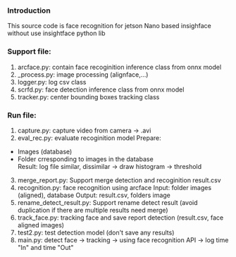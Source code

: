 ### Introduction
This source code is face recognition for jetson Nano based insighface without use insightface python lib

### Support file:
1. arcface.py: contain face recoginition inference class from onnx model
2. _process.py: image processing (alignface,...)
3. logger.py: log csv class
4. scrfd.py: face detection inference class from onnx model
5. tracker.py: center bounding boxes tracking class

### Run file:
1. capture.py: capture video from camera -> .avi
2. eval_rec.py: evaluate recoginition model
Prepare: 
- Images (database)
- Folder crresponding to images in the database \
Result: log file similar, dissimilar -> draw histogram -> threshold
3. merge_report.py: Support merge detection and recoginition result.csv
4. recognition.py: face recognition using arcface
Input: folder images (aligned), database
Output: result.csv, folders image 
5. rename_detect_result.py: Support rename detect result (avoid duplication if there are multiple results need merge)
6. track_face.py: tracking face and save report detection (result.csv, face aligned images)
7. test2.py: test detection model (don't save any results)
8. main.py: detect face -> tracking -> using face recognition API -> log time "In" and time "Out"